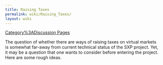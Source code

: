 ```yaml
---
title: Raising Taxes
permalink: wiki/Raising_Taxes/
layout: wiki
---
```


[Category%3ADiscussion Pages](/wiki/Category%3ADiscussion_Pages "wikilink")

The question of whether there are ways of raising taxes on virtual
markets is somewhat far-away from current technical status of the SXP
project. Yet, it may be a question that one wants to consider before
entering the project. Here are some rough ideas.
